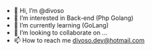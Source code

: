 - 👋 Hi, I’m @divoso
- 👀 I’m interested in Back-end (Php Golang)
- 🌱 I’m currently learning (GoLang)
- 💞️ I’m looking to collaborate on ...
- 📫 How to reach me divoso.dev@hotmail.com

<!---
divoso/divoso is a ✨ special ✨ repository because its `README.md` (this file) appears on your GitHub profile.
You can click the Preview link to take a look at your changes.
--->
